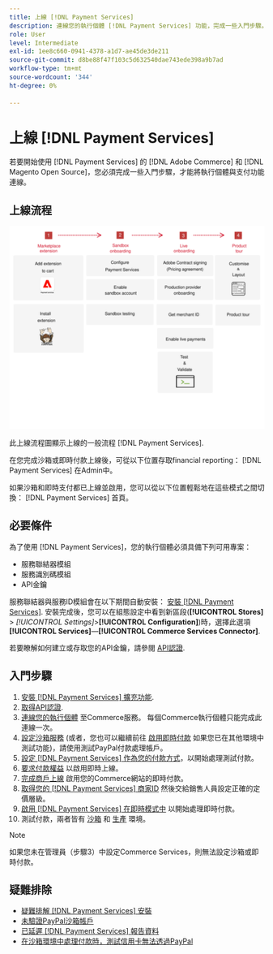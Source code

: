 ```yaml
---
title: 上線 [!DNL Payment Services]
description: 連線您的執行個體 [!DNL Payment Services] 功能，完成一些入門步驟。
role: User
level: Intermediate
exl-id: 1ee8c660-0941-4378-a1d7-ae45de3de211
source-git-commit: d8be88f47f103c5d632540dae743ede398a9b7ad
workflow-type: tm+mt
source-wordcount: '344'
ht-degree: 0%

---
```


# 上線 [!DNL Payment Services]

若要開始使用 [!DNL Payment Services] 的 [!DNL Adobe Commerce] 和 [!DNL Magento Open Source]，您必須完成一些入門步驟，才能將執行個體與支付功能連線。

## 上線流程

![上線流程](assets/onboarding-diagram.svg)

此上線流程圖顯示上線的一般流程 [!DNL Payment Services].

在您完成沙箱或即時付款上線後，可從以下位置存取financial reporting： [!DNL Payment Services] 在Admin中。

如果沙箱和即時支付都已上線並啟用，您可以從以下位置輕鬆地在這些模式之間切換： [!DNL Payment Services] 首頁。

## 必要條件

為了使用 [!DNL Payment Services]，您的執行個體必須具備下列可用專案：

* 服務聯結器模組
* 服務識別碼模組
* API金鑰

服務聯結器與服務ID模組會在以下期間自動安裝： [安裝 [!DNL Payment Services]](install.md). 安裝完成後，您可以在組態設定中看到新區段(**[!UICONTROL Stores]** > _[!UICONTROL Settings]_>**[!UICONTROL Configuration]**)時，選擇此選項&#x200B;**[!UICONTROL Services]**—**[!UICONTROL Commerce Services Connector]**.

若要瞭解如何建立或存取您的API金鑰，請參閱 [API認證](#obtain-api-credentials).

## 入門步驟

1. [安裝 [!DNL Payment Services] 擴充功能](install.md#get-payment-services).
1. [取得API認證](connect.md#obtain-api-credentials).
1. [連線您的執行個體](connect.md#configure-commerce-services) 至Commerce服務。 每個Commerce執行個體只能完成此連線一次。
1. [設定沙箱服務](sandbox.md#enable-sandbox-testing) (或者，您也可以繼續前往 [啟用即時付款](sandbox.md#enable-live-payments) 如果您已在其他環境中測試功能)，請使用測試PayPal付款處理帳戶。
1. [設定 [!DNL Payment Services] 作為您的付款方式](production.md#set-payment-services-as-payment-method)，以開始處理測試付款。
1. [要求付款權益](production.md#request-payments-entitlement-from-adobe) 以啟用即時上線。
1. [完成商戶上線](production.md#complete-merchant-onboarding) 啟用您的Commerce網站的即時付款。
1. [取得您的 [!DNL Payment Services] 商家ID](production.md#configure-pricing-tier) 然後交給銷售人員設定正確的定價層級。
1. [啟用 [!DNL Payment Services] 在即時模式中](production.md#enable-live-payments) 以開始處理即時付款。
1. 測試付款，兩者皆有 [沙箱](sandbox.md#test-in-sandbox-environment) 和 [生產](production.md#test-in-production) 環境。

>[!NOTE]
>
>如果您未在管理員（步驟3）中設定Commerce Services，則無法設定沙箱或即時付款。

## 疑難排除

* [疑難排解 [!DNL Payment Services] 安裝](https://experienceleague.adobe.com/docs/commerce-knowledge-base/kb/troubleshooting/payments/payservices-install.html?lang=en)
* [未驗證PayPal沙箱帳戶](https://experienceleague.adobe.com/docs/commerce-knowledge-base/kb/troubleshooting/payments/payservices-paypal-acct.html)
* [已延遲 [!DNL Payment Services] 報告資料](https://experienceleague.adobe.com/docs/commerce-knowledge-base/kb/troubleshooting/payments/payservices-report-info-delayed.html)
* [在沙箱環境中處理付款時，測試信用卡無法透過PayPal](https://experienceleague.adobe.com/docs/commerce-knowledge-base/kb/troubleshooting/payments/payservices-cc-sandbox-failure.html?lang=en)
